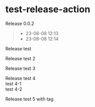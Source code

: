 # test-release-action

Release 0.0.2
> - 23-08-08 12:13
> - 23-08-08 12:14

Release test

Release test 2

Release test 3

Release test 4  
test 4-1  
test 4-2

Release test 5 with tag
